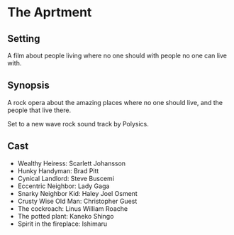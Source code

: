 # The Aprtment

## Setting

A film about people living where no one should with people no one can live with. 

## Synopsis

A rock opera about the amazing places where no one should live, and the people that live there.

Set to a new wave rock sound track by Polysics. 

## Cast

- Wealthy Heiress: Scarlett Johansson
- Hunky Handyman: Brad Pitt
- Cynical Landlord: Steve Buscemi
- Eccentric Neighbor: Lady Gaga
- Snarky Neighbor Kid: Haley Joel Osment
- Crusty Wise Old Man: Christopher Guest
- The cockroach: Linus William Roache
- The potted plant: Kaneko Shingo
- Spirit in the fireplace: Ishimaru
